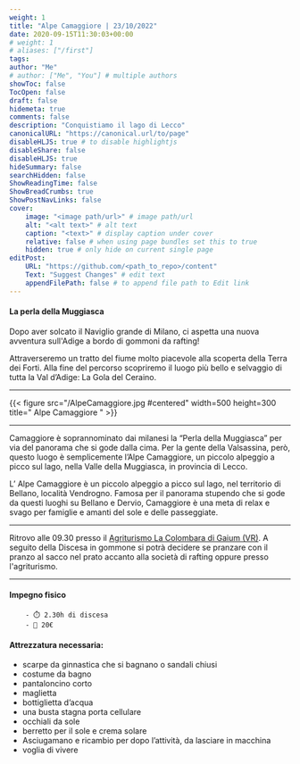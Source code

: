 ```yaml
---
weight: 1
title: "Alpe Camaggiore | 23/10/2022"
date: 2020-09-15T11:30:03+00:00
# weight: 1
# aliases: ["/first"]
tags: 
author: "Me"
# author: ["Me", "You"] # multiple authors
showToc: false
TocOpen: false
draft: false
hidemeta: true
comments: false
description: "Conquistiamo il lago di Lecco"
canonicalURL: "https://canonical.url/to/page"
disableHLJS: true # to disable highlightjs
disableShare: false
disableHLJS: true
hideSummary: false
searchHidden: false
ShowReadingTime: false
ShowBreadCrumbs: true
ShowPostNavLinks: false 
cover:
    image: "<image path/url>" # image path/url
    alt: "<alt text>" # alt text
    caption: "<text>" # display caption under cover
    relative: false # when using page bundles set this to true
    hidden: true # only hide on current single page
editPost:
    URL: "https://github.com/<path_to_repo>/content"
    Text: "Suggest Changes" # edit text
    appendFilePath: false # to append file path to Edit link
---
```




#### La perla della Muggiasca 

<!--more--> 
Dopo aver solcato il Naviglio grande di Milano, ci aspetta una nuova avventura sull'Adige a bordo di gommoni da rafting! 

Attraverseremo un tratto del fiume molto piacevole alla scoperta della Terra dei Forti. Alla fine del percorso scopriremo il luogo più bello e selvaggio di tutta la Val d’Adige: La Gola del Ceraino.

---

{{< figure src="/AlpeCamaggiore.jpg #centered" width=500 height=300 title=" Alpe Camaggiore " >}}

---
Camaggiore è soprannominato dai milanesi la “Perla della Muggiasca” per via del panorama che si gode dalla cima. Per la gente della Valsassina, però, questo luogo è semplicemente l’Alpe Camaggiore, un piccolo alpeggio a picco sul lago, nella Valle della Muggiasca, in provincia di Lecco.

L’ Alpe Camaggiore è un piccolo alpeggio a picco sul lago, nel territorio di Bellano, località Vendrogno. Famosa per il panorama stupendo che si gode da questi luoghi su Bellano e Dervio, Camaggiore è una meta di relax e svago per famiglie e amanti del sole e delle passeggiate.

---

Ritrovo alle 09.30 presso il  [Agriturismo La Colombara di Gaium (VR)](https://g.page/la-colombara?share). 
A seguito della Discesa in gommone si potrà decidere se pranzare con il pranzo al sacco nel prato accanto alla società di rafting oppure presso l'agriturismo. 

--- 
#### Impegno fisico

        - ⏱️ 2.30h di discesa
        - 💸 20€


#### Attrezzatura necessaria:  
- scarpe da ginnastica che si bagnano o sandali chiusi
- costume da bagno
- pantaloncino corto 
- maglietta
- bottiglietta d’acqua
- una busta stagna porta cellulare 
- occhiali da sole
- berretto per il sole e crema solare
- Asciugamano e ricambio per dopo l’attività, da lasciare in macchina
- voglia di vivere 